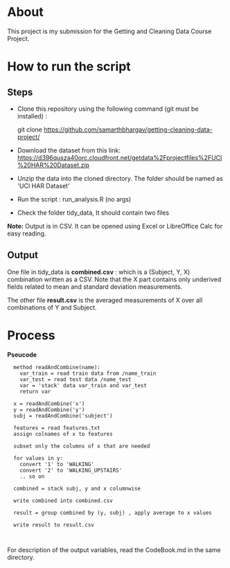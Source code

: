 # About
This project is my submission for the Getting and Cleaning Data Course Project. 

# How to run the script

## Steps
* Clone this repository using the following command (git must be installed) : 

  git clone https://github.com/samarthbhargav/getting-cleaning-data-project/
  
* Download the dataset from this link: https://d396qusza40orc.cloudfront.net/getdata%2Fprojectfiles%2FUCI%20HAR%20Dataset.zip
* Unzip the data into the cloned directory. The folder should be named as 'UCI HAR Dataset' 
* Run the script : run_analysis.R (no args)
* Check the folder tidy_data, It should contain two files
 
**Note:**  Output is in CSV. It can be opened using Excel or LibreOffice Calc for easy reading. 
## Output
One file in tidy_data is **combined.csv** : which is a (Subject, Y, X) combination written as a CSV. 
Note that the X part contains only underived fields related to mean and standard deviation measurements.


The other file **result.csv** is the averaged measurements of X over all combinations of Y and Subject.


# Process

**Pseucode**

```
  method readAndCombine(name):
    var_train = read train data from /name_train
    var_test = read test data /name_test
    var = 'stack' data var_train and var_test
    return var
  
  x = readAndCombine('x')
  y = readAndCombine('y')
  subj = readAndCombine('subject')
  
  features = read features.txt 
  assign colnames of x to features
  
  subset only the columns of x that are needed
  
  for values in y:
    convert '1' to 'WALKING'
    convert '2' to 'WALKING_UPSTAIRS'
    .. so on
  
  combined = stack subj, y and x columnwise
  
  write combined into combined.csv
  
  result = group combined by (y, subj) , apply average to x values
  
  write result to result.csv
  
    
```

For description of the output variables, read the CodeBook.md in the same directory.

